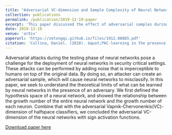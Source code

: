 ```yaml
---
title: "Adversarial VC-dimension and Sample Complexity of Neural Networks"
collection: publications
permalink: /publication/2019-12-19-paper
excerpt: 'This paper discussed the effect of adversarial samples during test time on neural networks' adversarial VC dimensions'
date: 2019-12-18
venue: 'arXiv'
paperurl: 'https://zetongqi.github.io/files/1912.08865.pdf'
citation: 'Cullina, Daniel. (2018). &quot;PAC-learning in the presence of evasion adversaries&quot; <i>NeurIPS</i>. 1(1).'
---
```


Adversarial attacks during the testing phase of neural networks pose a challenge for the deployment of neural networks in security critical settings. These attacks can be performed by adding noise that is imperceptible to humans on top of the original data. By doing so, an attacker can create an adversarial sample, which will cause neural networks to misclassify. In this paper, we seek to understand the theoretical limits of what can be learned by neural networks in the presence of an adversary. We first defined the hypothesis space of a neural network, and showed the relationship between the growth number of the entire neural network and the growth number of each neuron. Combine that with the adversarial Vapnik-Chervonenkis(VC)-dimension of halfspace classifiers, we concluded the adversarial VC-dimension of the neural networks with sign activation functions.

[Download paper here](1912.08865.pdf)
